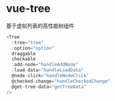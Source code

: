 # vue-tree
基于虚拟列表的高性能树组件
```javascript
<Tree
  :tree="tree"
  :option="option"
  draggable
  checkable
  :add-node="handleAddNode"
  :load-data="handleLoadData"
  @node-click="handleNodeClick"
  @checked-change="handleCheckedChange"
  @get-tree-data="getTreeData"
/>
```
